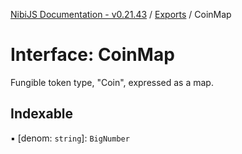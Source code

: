 [NibiJS Documentation - v0.21.43](../intro.md) / [Exports](../modules.md) / CoinMap

# Interface: CoinMap

Fungible token type, "Coin", expressed as a map.

## Indexable

▪ [denom: `string`]: `BigNumber`
